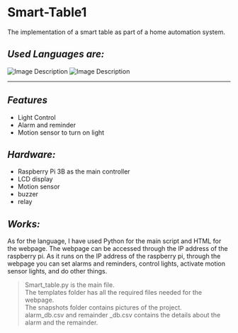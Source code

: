 # Smart-Table1
The implementation of a smart table as part of a home automation system.

## _Used Languages are:_

![Image Description](https://d1q6f0aelx0por.cloudfront.net/product-logos/library-python-logo.png)
![Image Description](https://upload.wikimedia.org/wikipedia/commons/thumb/6/61/HTML5_logo_and_wordmark.svg/180px-HTML5_logo_and_wordmark.svg.png)
___

## _Features_

- Light Control
- Alarm and reminder
- Motion sensor to turn on light

## _Hardware:_
- Raspberry Pi 3B as the main controller
- LCD display
- Motion sensor
- buzzer
- relay

## _Works:_
As for the language, I have used Python for the main script and HTML for the webpage. The webpage can be accessed through the IP address of the raspberry pi. As it runs on the IP address of the raspberry pi, through the webpage you can set alarms and reminders, control lights, activate motion sensor lights, and do other things.

> Smart_table.py is the main file.<br>
> The templates folder has all the required files needed for the webpage.<br>
> The snapshots folder contains pictures of the project.<br>
> alarm_db.csv and remainder _db.csv contains the details about the alarm and the remainder.
